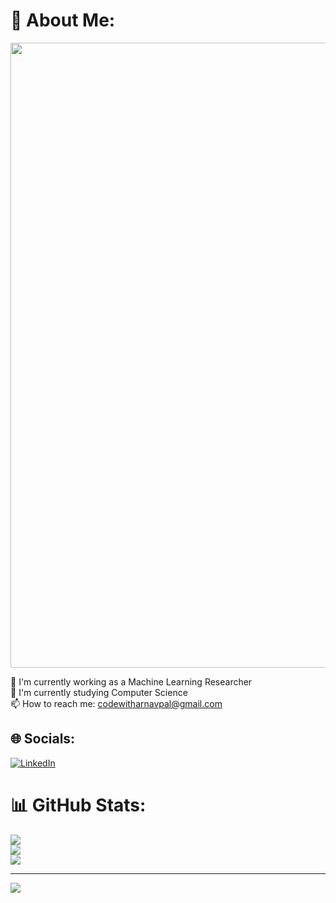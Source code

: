 # 💫 About Me:
<img src="https://media.giphy.com/media/v1.Y2lkPTc5MGI3NjExdm9ydWwwbnFneWNoMDB5cjh2ejlqN2k4Mno3anM4ZW1hNnQ1amh6OCZlcD12MV9naWZzX3NlYXJjaCZjdD1n/l2YWyKhJdgVR1exy0/giphy.gif" width="1000"/>

🔭 I'm currently working as a Machine Learning Researcher  
🌱 I'm currently studying Computer Science  
📫 How to reach me: codewitharnavpal@gmail.com

## 🌐 Socials:
[![LinkedIn](https://img.shields.io/badge/LinkedIn-%230077B5.svg?logo=linkedin&logoColor=white)](https://www.linkedin.com/in/arnav-pal-331218225/)

# 📊 GitHub Stats:
![](https://github-readme-stats.vercel.app/api?username=m1000t&theme=dark&hide_border=false&include_all_commits=true&count_private=true)<br/>
![](https://nirzak-streak-stats.vercel.app/?user=m1000t&theme=dark&hide_border=false)<br/>
![](https://github-readme-stats.vercel.app/api/top-langs/?username=m1000t&theme=dark&hide_border=false&include_all_commits=true&count_private=true&layout=compact)

---

[![](https://visitcount.itsvg.in/api?id=m1000t&icon=0&color=0)](https://visitcount.itsvg.in)

<!-- Proudly created with GPRM ( https://gprm.itsvg.in ) -->
